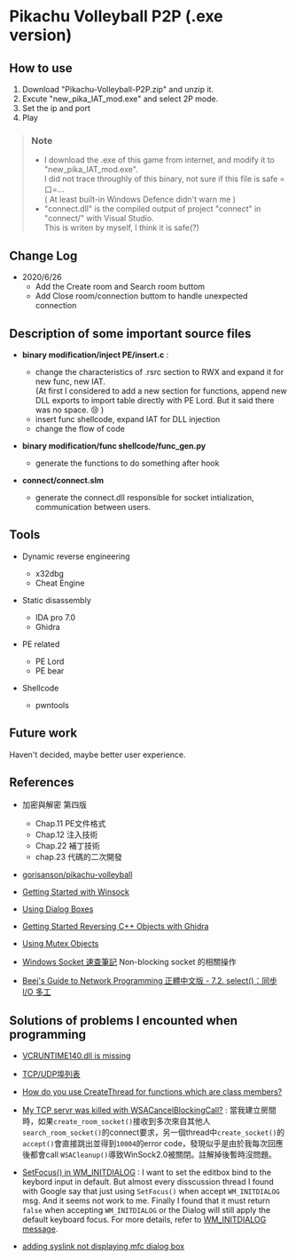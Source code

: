 Pikachu Volleyball P2P (.exe version)
=======================


## How to use
1. Download "Pikachu-Volleyball-P2P.zip" and unzip it.
2. Excute "new_pika_IAT_mod.exe" and select 2P mode.
3. Set the ip and port 
4. Play

> ### Note  
> + I download the .exe of this game from internet, and modify it to "new_pika_IAT_mod.exe".   
I did not trace throughly of this binary, not sure if this file is safe =口=...   
( At least built-in Windows Defence didn't warn me )
> + "connect.dll" is the compiled output of project "connect" in "connect/" with Visual Studio.  
This is writen by myself, I think it is safe(?)


## Change Log
- 2020/6/26
  - Add the Create room and Search room buttom
  - Add Close room/connection buttom to handle unexpected connection

## Description of some important source files
- **binary modification/inject PE/insert.c** : 
  - change the characteristics of .rsrc section to RWX and expand it for new func, new IAT.  
  (At first I considered to add a new section for functions, append new DLL exports to import table directly with PE Lord. But it said there was no space. :cry: )
  - insert func shellcode, expand IAT for DLL injection
  - change the flow of code
  
- **binary modification/func shellcode/func_gen.py**
  - generate the functions to do something after hook
  
- **connect/connect.slm**
  - generate the connect.dll responsible for socket intialization, communication between users.
  
## Tools

- Dynamic reverse engineering
  - x32dbg
  - Cheat Engine
- Static disassembly
  - IDA pro 7.0 
  - Ghidra
- PE related
  - PE Lord
  - PE bear
  
- Shellcode
  - pwntools


## Future work

Haven't decided, maybe better user experience.

## References

- 加密與解密 第四版 
  - Chap.11 PE文件格式 
  - Chap.12 注入技術
  - Chap.22 補丁技術
  - chap.23 代碼的二次開發
- [gorisanson/pikachu-volleyball](https://github.com/gorisanson/pikachu-volleyball)

- [Getting Started with Winsock](https://docs.microsoft.com/en-us/windows/win32/winsock/getting-started-with-winsock)

- [Using Dialog Boxes](https://docs.microsoft.com/en-us/windows/win32/dlgbox/using-dialog-boxes)

- [Getting Started Reversing C++ Objects with Ghidra](https://www.youtube.com/watch?v=ir2B1trR0fE)

- [Using Mutex Objects](https://docs.microsoft.com/en-us/windows/win32/sync/using-mutex-objects)

- [Windows Socket 速查筆記](http://www.cchsu.com/arthur/prg_bg5/winsock.htm) Non-blocking socket 的相關操作

- [Beej's Guide to Network Programming 正體中文版 - 7.2. select()：同步 I/O 多工](http://beej-zhtw.netdpi.net/07-advanced-technology/7-2-select)

## Solutions of problems I encounted when programming

- [VCRUNTIME140.dll is missing](https://stackoverflow.com/questions/35805113/visual-studio-2015-run-time-dependencies-or-how-to-get-rid-of-universal-crt)

- [TCP/UDP埠列表](https://zh.wikipedia.org/wiki/TCP/UDP%E7%AB%AF%E5%8F%A3%E5%88%97%E8%A1%A8)

- [How do you use CreateThread for functions which are class members?](https://stackoverflow.com/questions/1372967/how-do-you-use-createthread-for-functions-which-are-class-members)

- [My TCP servr was killed with WSACancelBlockingCall?](https://stackoverflow.com/questions/23156693/my-tcp-servr-was-killed-with-wsacancelblockingcall) : 當我建立房間時，如果`create_room_socket()`接收到多次來自其他人`search_room_socket()`的connect要求，另一個thread中`create_socket()`的`accept()`會直接跳出並得到`10004`的error code，發現似乎是由於我每次回應後都會call `WSACleanup()`導致WinSock2.0被關閉。註解掉後暫時沒問題。

- [SetFocus() in WM_INITDIALOG](http://forums.codeguru.com/showthread.php?432495-SetFocus()-in-WM_INITDIALOG) : I want to set the editbox bind to the keybord input in default. But almost every disscussion thread I found with Google say that just using `SetFocus()` when accept `WM_INITDIALOG` msg. And it seems not work to me. Finally I found that it must return `false` when accepting `WM_INITDIALOG` or the Dialog will still apply the default keyboard focus. For more details, refer to [WM_INITDIALOG message](https://docs.microsoft.com/zh-tw/windows/win32/dlgbox/wm-initdialog?redirectedfrom=MSDN).

- [adding syslink not displaying mfc dialog box](https://stackoverflow.com/questions/25397814/adding-syslink-not-displaying-mfc-dialog-box)
